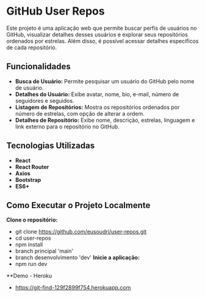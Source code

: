 # GitHub User Repos

Este projeto é uma aplicação web que permite buscar perfis de usuários no GitHub, visualizar detalhes desses usuários e explorar seus repositórios ordenados por estrelas. Além disso, é possível acessar detalhes específicos de cada repositório.

## Funcionalidades

- **Busca de Usuário:** Permite pesquisar um usuário do GitHub pelo nome de usuário.
- **Detalhes do Usuário:** Exibe avatar, nome, bio, e-mail, número de seguidores e seguidos.
- **Listagem de Repositórios:** Mostra os repositórios ordenados por número de estrelas, com opção de alterar a ordem.
- **Detalhes de Repositório:** Exibe nome, descrição, estrelas, linguagem e link externo para o repositório no GitHub.

## Tecnologias Utilizadas

- **React**
- **React Router**
- **Axios**
- **Bootstrap**
- **ES6+**

## Como Executar o Projeto Localmente

**Clone o repositório:**
   - git clone https://github.com/eusoudri/user-repos.git
   - cd user-repos
   - npm install
   - branch principal 'main'
   - branch desenvolvimento 'dev'
**Inicie a aplicação:**
   - npm run dev

**Demo - Heroku
- https://git-find-129f2899f754.herokuapp.com
